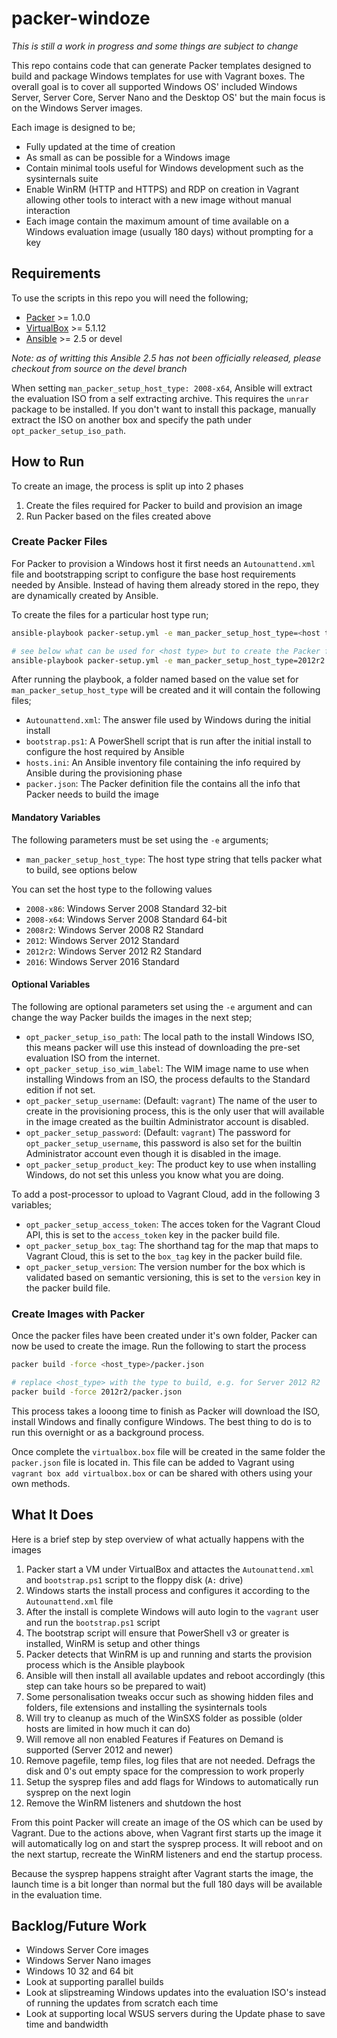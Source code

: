 # packer-windoze

_This is still a work in progress and some things are subject to change_

This repo contains code that can generate Packer templates designed to build
and package Windows templates for use with Vagrant boxes. The overall goal is
to cover all supported Windows OS' included Windows Server, Server Core,
Server Nano and the Desktop OS' but the main focus is on the Windows Server
images.

Each image is designed to be;

* Fully updated at the time of creation
* As small as can be possible for a Windows image
* Contain minimal tools useful for Windows development such as the sysinternals suite
* Enable WinRM (HTTP and HTTPS) and RDP on creation in Vagrant allowing other tools to interact with a new image without manual interaction
* Each image contain the maximum amount of time available on a Windows evaluation image (usually 180 days) without prompting for a key

## Requirements

To use the scripts in this repo you will need the following;

* [Packer](https://www.packer.io/docs/install/index.html) >= 1.0.0
* [VirtualBox](https://www.virtualbox.org/wiki/Downloads) >= 5.1.12
* [Ansible](https://github.com/ansible/ansible) >= 2.5 or devel

_Note: as of writting this Ansible 2.5 has not been officially released, please checkout from source on the devel branch_

When setting `man_packer_setup_host_type: 2008-x64`, Ansible will extract the
evaluation ISO from a self extracting archive. This requires the `unrar`
package to be installed. If you don't want to install this package, manually
extract the ISO on another box and specify the path under
`opt_packer_setup_iso_path`.

## How to Run

To create an image, the process is split up into 2 phases

1. Create the files required for Packer to build and provision an image
2. Run Packer based on the files created above

### Create Packer Files

For Packer to provision a Windows host it first needs an `Autounattend.xml`
file and bootstrapping script to configure the base host requirements needed by
Ansible. Instead of having them already stored in the repo, they are
dynamically created by Ansible.

To create the files for a particular host type run;

```bash
ansible-playbook packer-setup.yml -e man_packer_setup_host_type=<host type>

# see below what can be used for <host type> but to create the Packer files for a Server 2012 R2 image run
ansible-playbook packer-setup.yml -e man_packer_setup_host_type=2012r2
```

After running the playbook, a folder named based on the value set for
`man_packer_setup_host_type` will be created and it will contain the following
files;

* `Autounattend.xml`: The answer file used by Windows during the initial install
* `bootstrap.ps1`: A PowerShell script that is run after the initial install to configure the host required by Ansible
* `hosts.ini`: An Ansible inventory file containing the info required by Ansible during the provisioning phase
* `packer.json`: The Packer definition file the contains all the info that Packer needs to build the image

#### Mandatory Variables

The following parameters must be set using the `-e` arguments;

* `man_packer_setup_host_type`: The host type string that tells packer what to build, see options below

You can set the host type to the following values

* `2008-x86`: Windows Server 2008 Standard 32-bit
* `2008-x64`: Windows Server 2008 Standard 64-bit
* `2008r2`: Windows Server 2008 R2 Standard
* `2012`: Windows Server 2012 Standard
* `2012r2`: Windows Server 2012 R2 Standard
* `2016`: Windows Server 2016 Standard

#### Optional Variables

The following are optional parameters set using the `-e` argument and can
change the way Packer builds the images in the next step;

* `opt_packer_setup_iso_path`: The local path to the install Windows ISO, this means packer will use this instead of downloading the pre-set evaluation ISO from the internet.
* `opt_packer_setup_iso_wim_label`: The WIM image name to use when installing Windows from an ISO, the process defaults to the Standard edition if not set.
* `opt_packer_setup_username`: (Default: `vagrant`) The name of the user to create in the provisioning process, this is the only user that will available in the image created as the builtin Administrator account is disabled.
* `opt_packer_setup_password`: (Default: `vagrant`) The password for `opt_packer_setup_username`, this password is also set for the builtin Administrator account even though it is disabled in the image.
* `opt_packer_setup_product_key`: The product key to use when installing Windows, do not set this unless you know what you are doing.

To add a post-processor to upload to Vagrant Cloud, add in the following 3
variables;

* `opt_packer_setup_access_token`: The acces token for the Vagrant Cloud API, this is set to the `access_token` key in the packer build file.
* `opt_packer_setup_box_tag`: The shorthand tag for the map that maps to Vagrant Cloud, this is set to the `box_tag` key in the packer build file.
* `opt_packer_setup_version`: The version number for the box which is validated based on semantic versioning, this is set to the `version` key in the packer build file.

### Create Images with Packer

Once the packer files have been created under it's own folder, Packer can now
be used to create the image. Run the following to start the process

```bash
packer build -force <host_type>/packer.json

# replace <host_type> with the type to build, e.g. for Server 2012 R2
packer build -force 2012r2/packer.json
```

This process takes a looong time to finish as Packer will download the ISO,
install Windows and finally configure Windows. The best thing to do is to run
this overnight or as a background process.

Once complete the `virtualbox.box` file will be created in the same folder the
`packer.json` file is located in. This file can be added to Vagrant using
`vagrant box add virtualbox.box` or can be shared with others using your own
methods.

## What It Does

Here is a brief step by step overview of what actually happens with the images

1. Packer start a VM under VirtualBox and attactes the `Autounattend.xml` and `bootstrap.ps1` script to the floppy disk (`A:` drive)
2. Windows starts the install process and configures it according to the `Autounattend.xml` file
3. After the install is complete Windows will auto login to the `vagrant` user and run the `bootstrap.ps1` script
4. The bootstrap script will ensure that PowerShell v3 or greater is installed, WinRM is setup and other things
5. Packer detects that WinRM is up and running and starts the provision process which is the Ansible playbook
6. Ansible will then install all available updates and reboot accordingly (this step can take hours so be prepared to wait)
7. Some personalisation tweaks occur such as showing hidden files and folders, file extensions and installing the sysinternals tools
8. Will try to cleanup as much of the WinSXS folder as possible (older hosts are limited in how much it can do)
9. Will remove all non enabled Features if Features on Demand is supported (Server 2012 and newer)
10. Remove pagefile, temp files, log files that are not needed. Defrags the disk and 0's out empty space for the compression to work properly
11. Setup the sysprep files and add flags for Windows to automatically run sysprep on the next login
12. Remove the WinRM listeners and shutdown the host

From this point Packer will create an image of the OS which can be used by
Vagrant. Due to the actions above, when Vagrant first starts up the image it
will automatically log on and start the sysprep process. It will reboot and on
the next startup, recreate the WinRM listeners and end the startup process.

Because the sysprep happens straight after Vagrant starts the image, the launch
time is a bit longer than normal but the full 180 days will be available in the
evaluation time.

## Backlog/Future Work

* Windows Server Core images
* Windows Server Nano images
* Windows 10 32 and 64 bit
* Look at supporting parallel builds
* Look at slipstreaming Windows updates into the evaluation ISO's instead of running the updates from scratch each time
* Look at supporting local WSUS servers during the Update phase to save time and bandwidth
